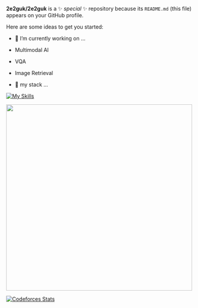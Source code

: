 
**2e2guk/2e2guk** is a ✨ _special_ ✨ repository because its `README.md` (this file) appears on your GitHub profile.

Here are some ideas to get you started:

- 🔭 I’m currently working on ...
- Multimodal AI
- VQA
- Image Retrieval

- 🌱 my stack ...

[![My Skills](https://skillicons.dev/icons?i=cpp,python,pytorch,tensorflow)](https://skillicons.dev)

<a><img  src="https://solvedac-cards-starcea.paring.moe/profile/dlrkddnr2718" width=500px></a>

[![Codeforces Stats](https://codeforces-readme-stats.vercel.app/api/card?username=chainsawman)](https://codeforces.com/profile/chainsawman)

